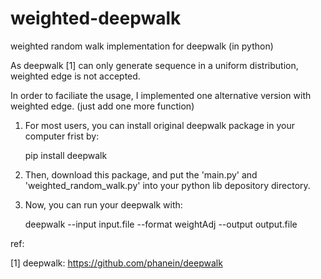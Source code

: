 # weighted-deepwalk
weighted random walk implementation for deepwalk (in python)

As deepwalk [1] can only generate sequence in a uniform distribution, weighted edge is not accepted. 

In order to faciliate the usage, I implemented one alternative version with weighted edge. (just add one more function)

1. For most users, you can install original deepwalk package in your computer frist by:

      pip install deepwalk 

2. Then, download this package, and put the 'main.py' and 'weighted_random_walk.py' into your python lib depository directory. 

3. Now, you can run your deepwalk with: 
  
      deepwalk --input input.file --format weightAdj --output output.file

ref: 

[1] deepwalk: https://github.com/phanein/deepwalk
